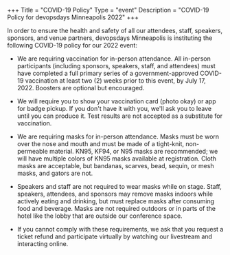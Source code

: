 +++
Title = "COVID-19 Policy"
Type = "event"
Description = "COVID-19 Policy for devopsdays Minneapolis 2022"
+++

In order to ensure the health and safety of all our attendees, staff, speakers, sponsors, and venue partners, devopsdays Minneapolis is instituting the following COVID-19 policy for our 2022 event:

  * We are requiring vaccination for in-person attendance. All in-person participants (including sponsors, speakers, staff, and attendees) must have completed a full primary series of a government-approved COVID-19 vaccination at least two (2) weeks prior to this event, by July 17, 2022. Boosters are optional but encouraged.

  * We will require you to show your vaccination card (photo okay) or app for badge pickup. If you don't have it with you, we'll ask you to leave until you can produce it. Test results are not accepted as a substitute for vaccination.

  * We are requiring masks for in-person attendance. Masks must be worn over the nose and mouth and must be made of a tight-knit, non-permeable material. KN95, KF94, or N95 masks are recommended; we will have multiple colors of KN95 masks available at registration. Cloth masks are acceptable, but bandanas, scarves, bead, sequin, or mesh masks, and gators are not.

  * Speakers and staff are not required to wear masks while on stage. Staff, speakers, attendees, and sponsors may remove masks indoors while actively eating and drinking, but must replace masks after consuming food and beverage. Masks are not required outdoors or in parts of the hotel like the lobby that are outside our conference space.

  * If you cannot comply with these requirements, we ask that you request a ticket refund and participate virtually by watching our livestream and interacting online.


